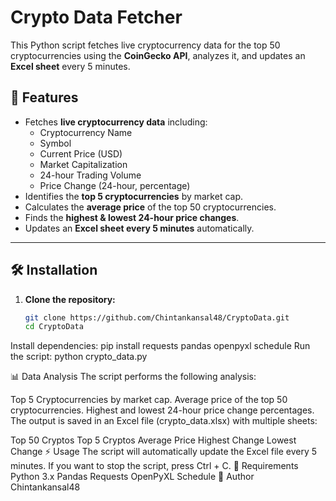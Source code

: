# Crypto Data Fetcher

This Python script fetches live cryptocurrency data for the top 50 cryptocurrencies using the **CoinGecko API**, analyzes it, and updates an **Excel sheet** every 5 minutes.

## 🚀 Features
- Fetches **live cryptocurrency data** including:
  - Cryptocurrency Name
  - Symbol
  - Current Price (USD)
  - Market Capitalization
  - 24-hour Trading Volume
  - Price Change (24-hour, percentage)
- Identifies the **top 5 cryptocurrencies** by market cap.
- Calculates the **average price** of the top 50 cryptocurrencies.
- Finds the **highest & lowest 24-hour price changes**.
- Updates an **Excel sheet every 5 minutes** automatically.

---

## 🛠 Installation

1. **Clone the repository:**
   ```bash
   git clone https://github.com/Chintankansal48/CryptoData.git
   cd CryptoData
Install dependencies:
pip install requests pandas openpyxl schedule
Run the script:
python crypto_data.py

📊 Data Analysis
The script performs the following analysis:

Top 5 Cryptocurrencies by market cap.
Average price of the top 50 cryptocurrencies.
Highest and lowest 24-hour price change percentages.
The output is saved in an Excel file (crypto_data.xlsx) with multiple sheets:

Top 50 Cryptos
Top 5 Cryptos
Average Price
Highest Change
Lowest Change
⚡ Usage
The script will automatically update the Excel file every 5 minutes.
If you want to stop the script, press Ctrl + C.
📌 Requirements
Python 3.x
Pandas
Requests
OpenPyXL
Schedule
👤 Author
Chintankansal48